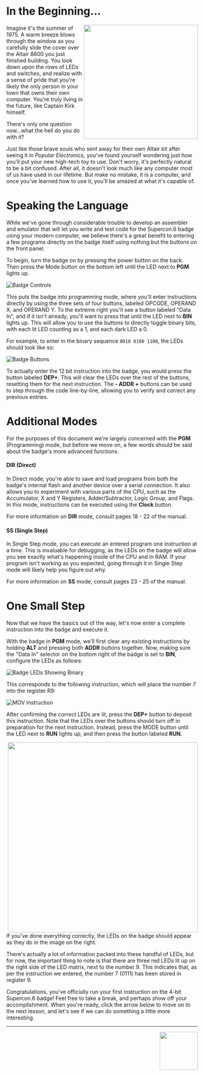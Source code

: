# In the Beginning...

<img align="right" width="300" src="images/altair.jpg">

Imagine it's the summer of 1975. A warm breeze blows through the window as you carefully slide the cover over the Altair 8800 you just finished building. You look down upon the rows of LEDs and switches, and realize with a sense of pride that you're likely the only person in your town that owns their own computer. You're truly living in the future, like Captain Kirk himself.

There's only one question now...what the hell do you do with it?

Just like those brave souls who sent away for their own Altair kit after seeing it in _Popular Electronics_, you've found yourself wondering just how you'll put your new high-tech toy to use. Don't worry, it's perfectly natural to be a bit confused. After all, it doesn't look much like any computer most of us have used in our lifetime. But make no mistake, it is a computer, and once you've learned how to use it, you'll be amazed at what it's capable of.

# Speaking the Language

While we've gone through considerable trouble to develop an assembler and emulator that will let you write and test code for the Supercon.6 badge using your modern computer, we believe there's a great benefit to entering a few programs directly on the badge itself using nothing but the buttons on the front panel.

To begin, turn the badge on by pressing the power button on the back. Then press the Mode button on the bottom left until the LED next to **PGM** lights up.

![Badge Controls](images/mode.jpg)

This puts the badge into programming mode, where you'll enter instructions directly by using the three sets of four buttons, labeled OPCODE, OPERAND X, and OPERAND Y. To the extreme right you'll see a button labeled "Data In", and if it isn't already, you'll want to press that until the LED next to **BIN** lights up. This will allow you to use the buttons to directly toggle binary bits, with each lit LED counting as a 1, and each dark LED a 0.

For example, to enter in the binary sequence `0010 0100 1100`, the LEDs should look like so:

![Badge Buttons](images/badge_leds2.jpg)

To actually enter the 12 bit instruction into the badge, you would press the button labeled **DEP+**. This will clear the LEDs over the rest of the buttons, resetting them for the next instruction. The **- ADDR +** buttons can be used to step through the code line-by-line, allowing you to verify and correct any previous entries.

# Additional Modes

For the purposes of this document we're largely concerned with the **PGM** (Programming) mode, but before we move on, a few words should be said about the badge's more advanced functions.

#### DIR (Direct)

In Direct mode, you're able to save and load programs from both the badge's internal flash and another device over a serial connection. It also allows you to experiment with various parts of the CPU, such as the Accumulator, X and Y Registers, Adder/Subtractor, Logic Group, and Flags. In this mode, instructions can be executed using the **Clock** button.

For more information on **DIR** mode, consult pages 18 - 22 of the manual.

#### SS (Single Step)

In Single Step mode, you can execute an entered program one instruction at a time. This is invaluable for debugging, as the LEDs on the badge will allow you see exactly what's happening inside of the CPU and in RAM. If your program isn't working as you expected, going through it in Single Step mode will likely help you figure out why.

For more information on **SS** mode, consult pages 23 - 25 of the manual.

# One Small Step

Now that we have the basics out of the way, let's now enter a complete instruction into the badge and execute it.

With the badge in **PGM** mode, we'll first clear any existing instructions by holding **ALT** and pressing both **ADDR** buttons together. Now, making sure the "Data In" selector on the bottom right of the badge is set to **BIN**, configure the LEDs as follows:

![Badge LEDs Showing Binary](images/badge_leds.jpg)

This corresponds to the following instruction, which will place the number 7 into the register R9:

![MOV Instruction](images/mov.jpg)

After confirming the correct LEDs are lit, press the **DEP+** button to deposit this instruction. Note that the LEDs over the buttons should turn off in preparation for the next instruction. Instead, press the MODE button until the LED next to **RUN** lights up, and then press the button labeled **RUN**.

<img align="right" width="500" src="images/mov_leds.jpg">

If you've done everything correctly, the LEDs on the badge should appear as they do in the image on the right.

There's actually a lot of information packed into these handful of LEDs, but for now, the important thing to note is that there are three red LEDs lit up on the right side of the LED matrix, next to the number 9. This indicates that, as per the instruction we entered, the number 7 (0111) has been stored in register 9.

Congratulations, you've officially run your first instruction on the 4-bit Supercon.6 badge! Feel free to take a break, and perhaps show off your accomplishment. When you're ready, click the arrow below to move on to the next lesson, and let's see if we can do something a little more interesting.

---

<a href="1.Math.md"><img align="right" width="100" src="images/next.png"></a>
